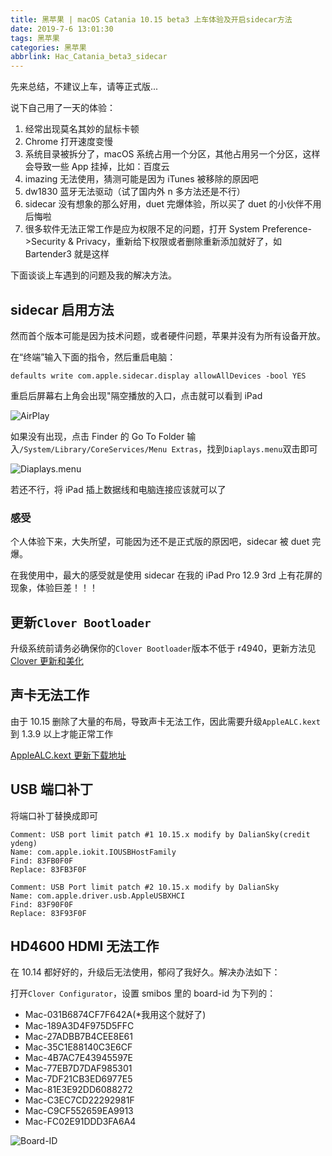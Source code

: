 ```yaml
---
title: 黑苹果 | macOS Catania 10.15 beta3 上车体验及开启sidecar方法
date: 2019-7-6 13:01:30
tags: 黑苹果
categories: 黑苹果
abbrlink: Hac_Catania_beta3_sidecar
---
```


先来总结，不建议上车，请等正式版...

说下自己用了一天的体验：

1. 经常出现莫名其妙的鼠标卡顿
2. Chrome 打开速度变慢
3. 系统目录被拆分了，macOS 系统占用一个分区，其他占用另一个分区，这样会导致一些 App 挂掉，比如：百度云
4. imazing 无法使用，猜测可能是因为 iTunes 被移除的原因吧
5. dw1830 蓝牙无法驱动（试了国内外 n 多方法还是不行）
6. sidecar 没有想象的那么好用，duet 完爆体验，所以买了 duet 的小伙伴不用后悔啦
7. 很多软件无法正常工作是应为权限不足的问题，打开 System Preference->Security & Privacy，重新给下权限或者删除重新添加就好了，如 Bartender3 就是这样

下面谈谈上车遇到的问题及我的解决方法。

<!-- more -->

## sidecar 启用方法

然而首个版本可能是因为技术问题，或者硬件问题，苹果并没有为所有设备开放。

在“终端”输入下面的指令，然后重启电脑：

```
defaults write com.apple.sidecar.display allowAllDevices -bool YES
```

重启后屏幕右上角会出现"隔空播放的入口，点击就可以看到 iPad

![AirPlay](https://files.zuiyu1818.cn/Mac/AirPlay_ipad.png)

如果没有出现，点击 Finder 的 Go To Folder 输入`/System/Library/CoreServices/Menu Extras`，找到`Diaplays.menu`双击即可

![Diaplays.menu](https://files.zuiyu1818.cn/Mac/Diaplays.png)

若还不行，将 iPad 插上数据线和电脑连接应该就可以了

### 感受

个人体验下来，大失所望，可能因为还不是正式版的原因吧，sidecar 被 duet 完爆。

在我使用中，最大的感受就是使用 sidecar 在我的 iPad Pro 12.9 3rd 上有花屏的现象，体验巨差！！！

## 更新`Clover Bootloader`

升级系统前请务必确保你的`Clover Bootloader`版本不低于 r4940，更新方法见[Clover 更新和美化](https://zuiyu1818.cn/posts/Hac_Clover.html)

## 声卡无法工作

由于 10.15 删除了大量的布局，导致声卡无法工作，因此需要升级`AppleALC.kext`到 1.3.9 以上才能正常工作

[AppleALC.kext 更新下载地址](https://github.com/acidanthera/AppleALC/releases)

## USB 端口补丁

将端口补丁替换成即可

```
Comment: USB port limit patch #1 10.15.x modify by DalianSky(credit ydeng)
Name: com.apple.iokit.IOUSBHostFamily
Find: 83FB0F0F
Replace: 83FB3F0F

Comment: USB Port limit patch #2 10.15.x modify by DalianSky
Name: com.apple.driver.usb.AppleUSBXHCI
Find: 83F90F0F
Replace: 83F93F0F
```

## HD4600 HDMI 无法工作

在 10.14 都好好的，升级后无法使用，郁闷了我好久。解决办法如下：

打开`Clover Configurator`，设置 smibos 里的 board-id 为下列的：

- Mac-031B6874CF7F642A(\*我用这个就好了)
- Mac-189A3D4F975D5FFC
- Mac-27ADBB7B4CEE8E61
- Mac-35C1E88140C3E6CF
- Mac-4B7AC7E43945597E
- Mac-77EB7D7DAF985301
- Mac-7DF21CB3ED6977E5
- Mac-81E3E92DD6088272
- Mac-C3EC7CD22292981F
- Mac-C9CF552659EA9913
- Mac-FC02E91DDD3FA6A4

![Board-ID](https://files.zuiyu1818.cn/Mac/board-id.png)
